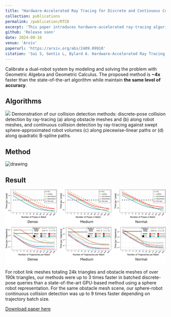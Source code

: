 ```yaml
---
title: "Hardware-Accelerated Ray Tracing for Discrete and Continuous Collision Detection on GPUs"
collection: publications
permalink: /publication/RTCD
excerpt: 'This paper introduces hardware-accelerated ray-tracing algorithms for robot collision detection, enabling faster mesh-to-mesh and sphere-to-mesh collision queries. The methods show up to 9x speed improvements in continuous collision detection compared to state-of-the-art techniques, with detailed analysis of speed-accuracy tradeoffs.'
github: 'Release soon'
date: 2024-09-16
venue: 'Arxiv'
paperurl: 'https://arxiv.org/abs/2409.09918'
citation: 'Sui S, Sentis L, Bylard A. Hardware-Accelerated Ray Tracing for Discrete and Continuous Collision Detection on GPUs[J]. arXiv preprint arXiv:2409.09918, 2024.'
---
```

Calibrate a dual-robot system by modeling and solving the problem with Geometric Algebra and Geometric Calculus. The proposed method is <b>~4x</b> faster than the state-of-the-art algorithm while maintain <b>the same level of accuracy</b>.

## Algorithms
![](../images/RTCD/RTCD.png)
Demonstration of our collision detection methods: discrete-pose collision detection by ray-tracing (a) along obstacle meshes  and (b) along robot meshes, and continuous collision detection by ray-tracing against swept sphere-approximated robot volumes (c) along piecewise-linear paths or (d) along quadratic B-spline paths.

## Method
<img src="../images/RTCD/RT2.gif" alt="drawing" width="400"/>

## Result
![](../images/RTCD/DCDResult.png)
![](../images/RTCD/CCDResult.png)

For robot link meshes totaling 24k triangles and obstacle meshes of over 190k triangles, our methods were up to 3 times faster in batched discrete-pose queries than a state-of-the-art GPU-based method using a sphere robot representation. For the same obstacle mesh scene, our sphere-robot continuous collision detection was up to 9 times faster depending on trajectory batch size.

[Download paper here](https://arxiv.org/abs/2409.09918)